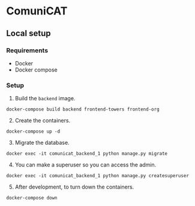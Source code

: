 # ComuniCAT

## Local setup

### Requirements

- Docker
- Docker compose

### Setup

1. Build the `backend` image.

```shell
docker-compose build backend frontend-towers frontend-org
```

2. Create the containers.

```shell
docker-compose up -d
```

3. Migrate the database.

```shell
docker exec -it comunicat_backend_1 python manage.py migrate
```

4. You can make a superuser so you can access the admin.

```shell
docker exec -it comunicat_backend_1 python manage.py createsuperuser
```

5. After development, to turn down the containers.

```shell
docker-compose down
```
